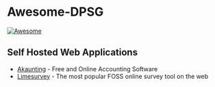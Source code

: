 # Awesome-DPSG

[![Awesome](https://cdn.jsdelivr.net/gh/sindresorhus/awesome@d7305f38d29fed78fa85652e3a63e154dd8e8829/media/badge.svg)](https://github.com/sindresorhus/awesome)

## Self Hosted Web Applications

- [Akaunting](https://github.com/akaunting/akaunting) - Free and Online Accounting Software 
- [Limesurvey](https://github.com/LimeSurvey/LimeSurvey) - The most popular FOSS online survey tool on the web
